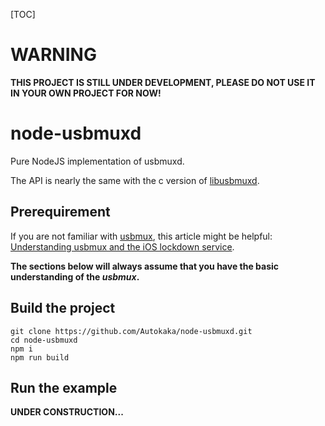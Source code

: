 [TOC]

# WARNING

**THIS PROJECT IS STILL UNDER DEVELOPMENT, PLEASE DO NOT USE IT IN YOUR OWN PROJECT FOR NOW!**

# node-usbmuxd

Pure NodeJS implementation of usbmuxd.

The API is nearly the same with the c version of [libusbmuxd](https://github.com/libimobiledevice/libusbmuxd).

## Prerequirement

If you are not familiar with [usbmux](https://www.theiphonewiki.com/wiki/Usbmux), this article might be helpful: [Understanding usbmux and the iOS lockdown service](https://jon-gabilondo-angulo-7635.medium.com/understanding-usbmux-and-the-ios-lockdown-service-7f2a1dfd07ae).

**The sections below will always assume that you have the basic understanding of the _usbmux_.**

## Build the project

```shell
git clone https://github.com/Autokaka/node-usbmuxd.git
cd node-usbmuxd
npm i
npm run build
```

## Run the example

**UNDER CONSTRUCTION...**

